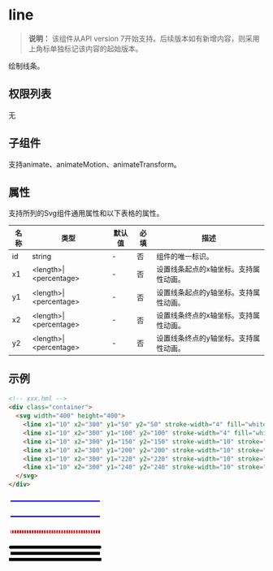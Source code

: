 # line


>  **说明：**
> 该组件从API version 7开始支持。后续版本如有新增内容，则采用上角标单独标记该内容的起始版本。

绘制线条。

## 权限列表

无


## 子组件

支持animate、animateMotion、animateTransform。


## 属性

支持所列的Svg组件通用属性和以下表格的属性。

| 名称 | 类型 | 默认值 | 必填 | 描述 |
| -------- | -------- | -------- | -------- | -------- |
| id | string | - | 否 | 组件的唯一标识。 |
| x1 | &lt;length&gt;\|&lt;percentage&gt; | - | 否 | 设置线条起点的x轴坐标。支持属性动画。 |
| y1 | &lt;length&gt;\|&lt;percentage&gt; | - | 否 | 设置线条起点的y轴坐标。支持属性动画。 |
| x2 | &lt;length&gt;\|&lt;percentage&gt; | - | 否 | 设置线条终点的x轴坐标。支持属性动画。 |
| y2 | &lt;length&gt;\|&lt;percentage&gt; | - | 否 | 设置线条终点的y轴坐标。支持属性动画。 |


## 示例

```html
<!-- xxx.hml -->
<div class="container">
  <svg width="400" height="400">
    <line x1="10" x2="300" y1="50" y2="50" stroke-width="4" fill="white" stroke="blue"></line>
    <line x1="10" x2="300" y1="100" y2="100" stroke-width="4" fill="white" stroke="blue"></line>
    <line x1="10" x2="300" y1="150" y2="150" stroke-width="10" stroke="red" stroke-dasharray="5 3" stroke-dashoffset="3"></line>
    <line x1="10" x2="300" y1="200" y2="200" stroke-width="10" stroke="black" stroke-linecap="round"></line>
    <line x1="10" x2="300" y1="220" y2="220" stroke-width="10" stroke="black" stroke-linecap="butt"></line>
    <line x1="10" x2="300" y1="240" y2="240" stroke-width="10" stroke="black" stroke-linecap="square"></line>
  </svg>
</div>
```


![zh-cn_image_0000001127284954](figures/zh-cn_image_0000001127284954.png)
